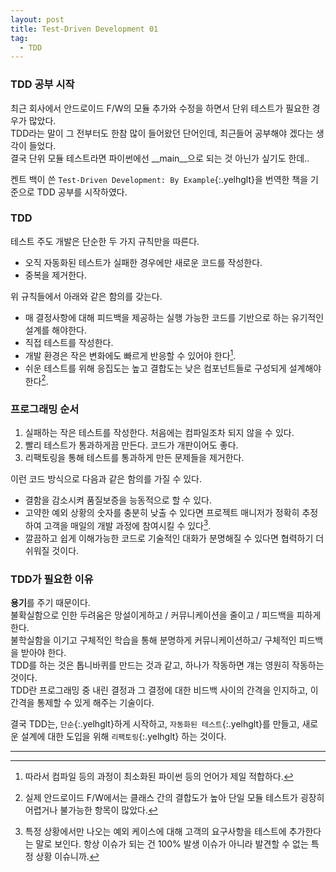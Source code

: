 ```yaml
---
layout: post
title: Test-Driven Development 01
tag:
  - TDD
---
```


### TDD 공부 시작

최근 회사에서 안드로이드 F/W의 모듈 추가와 수정을 하면서 단위 테스트가 필요한 경우가 많았다.  
TDD라는 말이 그 전부터도 한참 많이 들어왔던 단어인데, 최근들어 공부해야 겠다는 생각이 들었다.  
결국 단위 모듈 테스트라면 파이썬에선 __main__으로 되는 것 아닌가 싶기도 한데..  

켄트 백이 쓴 `Test-Driven Development: By Example`{:.yelhglt}을 번역한 책을 기준으로 TDD 공부를 시작하였다.

### TDD
테스트 주도 개발은 단순한 두 가지 규칙만을 따른다.  
- 오직 자동화된 테스트가 실패한 경우에만 새로운 코드를 작성한다.
- 중복을 제거한다.

위 규칙들에서 아래와 같은 함의를 갖는다.
- 매 결정사항에 대해 피드백을 제공하는 실행 가능한 코드를 기반으로 하는 유기적인 설계를 해야한다.
- 직접 테스트를 작성한다.
- 개발 환경은 작은 변화에도 빠르게 반응할 수 있어야 한다[^1].
- 쉬운 테스트를 위해 응집도는 높고 결합도는 낮은 컴포넌트들로 구성되게 설계해야 한다[^2].

### 프로그래밍 순서
1. 실패하는 작은 테스트를 작성한다. 처음에는 컴파일조차 되지 않을 수 있다.
2. 빨리 테스트가 통과하게끔 만든다. 코드가 개판이어도 좋다.
3. 리팩토링을 통해 테스트를 통과하게 만든 문제들을 제거한다.

이런 코드 방식으로 다음과 같은 함의를 가질 수 있다.
- 결함을 감소시켜 품질보증을 능동적으로 할 수 있다.
- 고약한 예외 상황의 숫자를 충분히 낮출 수 있다면 프로젝트 매니저가 정확히 추정하여 고객을 매일의 개발 과정에 참여시킬 수 있다[^3].  
- 깔끔하고 쉽게 이해가능한 코드로 기술적인 대화가 분명해질 수 있다면 협력하기 더 쉬워질 것이다.  

### TDD가 필요한 이유
**용기**를 주기 때문이다.  
불확실함으로 인한 두려움은 망설이게하고 / 커뮤니케이션을 줄이고 / 피드백을 피하게 한다.  
불학실함을 이기고 구체적인 학습을 통해 분명하게 커뮤니케이션하고/ 구체적인 피드백을 받아야 한다.  
TDD를 하는 것은 톱니바퀴를 만드는 것과 같고, 하나가 작동하면 걔는 영원히 작동하는 것이다.  
TDD란 프로그래밍 중 내린 결정과 그 결정에 대한 비드백 사이의 간격을 인지하고, 이 간격을 통제할 수 있게 해주는 기술이다.  

결국 TDD는,
`단순`{:.yelhglt}하게 시작하고, `자동화된 테스트`{:.yelhglt}를 만들고, 새로운 설계에 대한 도입을 위해 `리팩토링`{:.yelhglt} 하는 것이다.

-----
[^1]: 따라서 컴파일 등의 과정이 최소화된 파이썬 등의 언어가 제일 적합하다.  
[^2]: 실제 안드로이드 F/W에서는 클래스 간의 결합도가 높아 단일 모듈 테스트가 굉장히 어렵거나 불가능한 항목이 많았다.  
[^3]: 특정 상황에서만 나오는 예외 케이스에 대해 고객의 요구사항을 테스트에 추가한다는 말로 보인다. 항상 이슈가 되는 건 100% 발생 이슈가 아니라 발견할 수 없는 특정 상황 이슈니까.